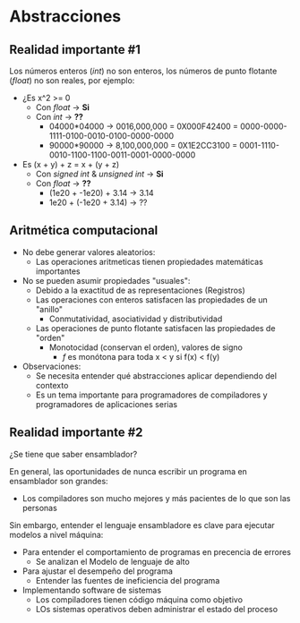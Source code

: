 # Abstracciones

## Realidad importante #1
Los números enteros (_int_) no son enteros, los números de punto flotante (_float_) no son reales, por ejemplo:
- ¿Es x^2 >= 0
    - Con _float_ -> __Si__
    - Con _int_   -> __??__
        - 04000*04000 -> 0016,000,000 = 0X000F42400 = 0000-0000-1111-0100-0010-0100-0000-0000
        - 90000*90000 -> 8,100,000,000 = 0X1E2CC3100 = 0001-1110-0010-1100-1100-0011-0001-0000-0000
- Es (x + y) + z = x + (y + z)
    - Con _signed int_ & _unsigned int_ -> __Si__
    - Con _float_ -> __??__
        - (1e20 + -1e20) + 3.14 -> 3.14
        - 1e20 + (-1e20 + 3.14) -> ??

## Aritmética computacional

- No debe generar valores aleatorios:
    - Las operaciones aritmeticas tienen propiedades matemáticas importantes
- No se pueden asumir propiedades "usuales":
    - Debido a la exactitud de as representaciones (Registros)
    - Las operaciones con enteros satisfacen las propiedades de un "anillo"
        - Conmutatividad, asociatividad y distributividad
    - Las operaciones de punto flotante satisfacen las propiedades de "orden"
        - Monotocidad (conservan el orden), valores de signo
            - _f_ es monótona para toda x < y si f(x) < f(y)
- Observaciones:
    - Se necesita entender qué abstracciones aplicar dependiendo del contexto
    - Es un tema importante para programadores de compiladores y programadores de aplicaciones serias

## Realidad importante #2 

¿Se tiene que saber ensamblador?

En general, las oportunidades de nunca escribir un programa en ensamblador son grandes:
- Los compiladores son mucho mejores y más pacientes de lo que son las personas

Sin embargo, entender el lenguaje ensambladore es clave para ejecutar modelos a nivel máquina:
- Para entender el comportamiento de programas en precencia de errores
    - Se analizan el Modelo de lenguaje de alto
- Para ajustar el desempeño del programa
    - Entender las fuentes de ineficiencia del programa
- Implementando software de sistemas
    - Los compiladores tienen código máquina como objetivo
    - LOs sistemas operativos deben administrar el estado del proceso